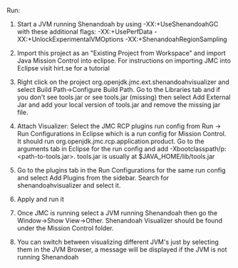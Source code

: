 Run:
 1. Start a JVM running Shenandoah by using -XX:+UseShenandoahGC with these additional flags:
     -XX:+UsePerfData -XX:+UnlockExperimentalVMOptions -XX:+ShenandoahRegionSampling


 2. Import this project as an "Existing Project from Workspace" and import Java Mission Control into eclipse. For instructions on importing JMC into Eclipse visit hirt.se for a tutorial

 3. Right click on the project org.openjdk.jmc.ext.shenandoahvisualizer and select Build Path->Configure Build Path. Go to the Libraries tab and if you don't see tools.jar or see tools.jar (missing) then select Add External Jar and add your local version of tools.jar and remove the missing jar file.
		
 4. Attach Visualizer:
  Select the JMC RCP plugins run config from Run -> Run Configurations in Eclipse which is a run config for Mission Control. It should run org.openjdk.jmc.rcp.application.product. Go to the arguments tab in Eclipse for the run config and add -Xbootclasspath/p:<path-to-tools.jar>. 
    tools.jar is usually at $JAVA_HOME/lib/tools.jar

 5. Go to the plugins tab in the Run Configurations for the same run config and select Add Plugins from the sidebar. Search for shenandoahvisualizer and select it.

 6. Apply and run it

 7. Once JMC is running select a JVM running Shenandoah then go the Window->Show View->Other. Shenandoah Visualizer should be found under the Mission Control folder.
 8. You can switch between visualizing different JVM's just by selecting them in the JVM Browser, a message will be displayed if the JVM is not running Shenandoah

 
